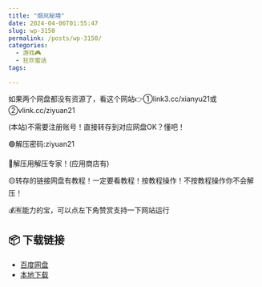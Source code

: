 ```yaml
---
title: "烟岚秘境"
date: 2024-04-06T01:55:47
slug: wp-3150
permalink: /posts/wp-3150/
categories:
  - 游戏🎮
  - 狂欢蜜话
tags:

---
```


如果两个网盘都没有资源了，看这个网站👉①link3.cc/xianyu21或②vlink.cc/ziyuan21

(本站)不需要注册账号！直接转存到对应网盘OK？懂吧！

🟢解压密码:ziyuan21

🔵解压用解压专家！(应用商店有)

🟡转存的链接网盘有教程！一定要看教程！按教程操作！不按教程操作你不会解压！

💰🈶能力的宝，可以点左下角赞赏支持一下网站运行

## 📦 下载链接
- [百度网盘](https://blziyuan21.com/pay-download/3150?key=4782b5ac67&down_id=0)
- [本地下载](https://blziyuan21.com/pay-download/3150?key=4782b5ac67&down_id=1)

